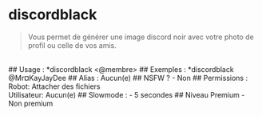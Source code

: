 # discordblack

> Vous permet de générer une image discord noir avec votre photo de profil ou celle de vos amis.

<br>
## Usage :
*discordblack <@membre>
## Exemples :
*discordblack @Mr¤KayJayDee
## Alias :
Aucun(e)
## NSFW ?
- Non
## Permissions :
Robot: Attacher des fichiers
<br>
Utilisateur: Aucun(e)
## Slowmode :
- 5 secondes
## Niveau Premium
- Non premium